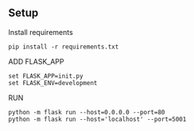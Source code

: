 Setup
------

Install requirements

    pip install -r requirements.txt

ADD FLASK_APP

    set FLASK_APP=init.py
    set FLASK_ENV=development

RUN

    python -m flask run --host=0.0.0.0 --port=80
    python -m flask run --host='localhost' --port=5001